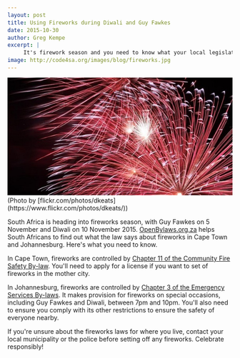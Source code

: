 ```yaml
---
layout: post
title: Using Fireworks during Diwali and Guy Fawkes
date: 2015-10-30
author: Greg Kempe
excerpt: |
     It's firework season and you need to know what your local legislation says about setting them off.
image: http://code4sa.org/images/blog/fireworks.jpg
---
```


<img src="/images/blog/fireworks.jpg">
<br>
(Photo by [flickr.com/photos/dkeats](https://www.flickr.com/photos/dkeats/))

South Africa is heading into fireworks season, with Guy Fawkes on 5 November and Diwali on 10 November 2015. [OpenBylaws.org.za](http://openbylaws.org.za) helps South Africans to find out what the law says about fireworks in Cape Town and Johannesburg. Here's what you need to know.

In Cape Town, fireworks are controlled by [Chapter 11 of the Community Fire Safety By-law](http://openbylaws.org.za/za-cpt/act/by-law/2002/community-fire-safety/chapter/11/). You'll need to apply for a license if you want to set of fireworks in the mother city.

In Johannesburg, fireworks are controlled by [Chapter 3 of the Emergency Services By-laws](http://openbylaws.org.za/za-jhb/act/by-law/2004/emergency-services-bylaws/chapter/3/). It makes provision for fireworks on special occasions, including Guy Fawkes and Diwali, between 7pm and 10pm. You'll also need to ensure you comply with its other restrictions to ensure the safety of everyone nearby.

If you're unsure about the fireworks laws for where you live, contact your local municipality or the police before setting off any fireworks. Celebrate responsibly!
